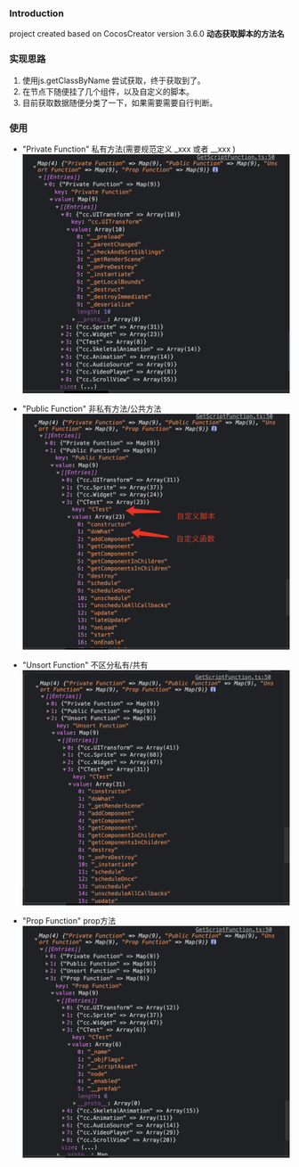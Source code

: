 ### Introduction

project created based on CocosCreator version 3.6.0 **动态获取脚本的方法名** 

### 实现思路
1. 使用js.getClassByName 尝试获取，终于获取到了。
2. 在节点下随便挂了几个组件，以及自定义的脚本。
3. 目前获取数据随便分类了一下，如果需要需要自行判断。

### 使用
- "Private Function" 私有方法(需要规范定义  _xxx 或者 __xxx )
![image](../../../image/202203/2022030521.png)

- "Public Function" 非私有方法/公共方法
![image](../../../image/202203/2022030522.png)

- "Unsort Function" 不区分私有/共有
![image](../../../image/202203/2022030523.png)
- "Prop Function"  prop方法
![image](../../../image/202203/2022030524.png)